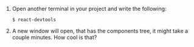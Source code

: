 1. Open another terminal in your project and write the following:

   ```shell
   $ react-devtools
   ```

2. A new window will open, that has the components tree, it might take a couple minutes. How cool is that?
